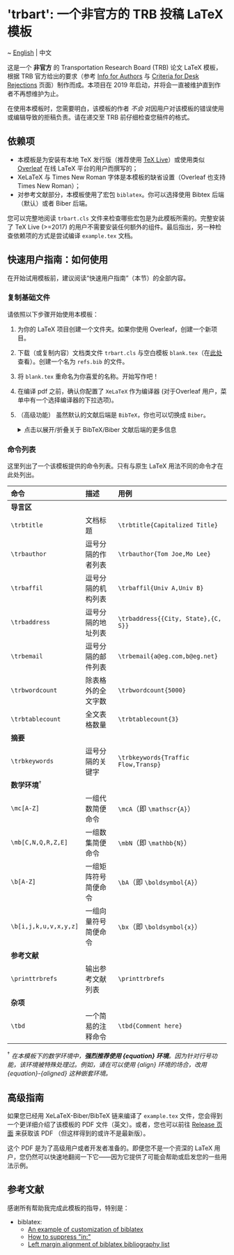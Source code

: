 # 'trbart': 一个非官方的 TRB 投稿 LaTeX 模板

~ [English](../README.md) | 中文

这是一个 **非官方** 的 Transportation Research Board (TRB) 论文 LaTeX 模板，根据 TRB 官方给出的要求（参考 [Info for Authors](http://onlinepubs.trb.org/onlinepubs/AM/InfoForAuthors.pdf) 与 [Criteria for Desk Rejections](http://onlinepubs.trb.org/onlinepubs/TRREM/CriteriaforDeskRejections2019.pdf) 页面）制作而成。本项目在 2019 年启动，并将会一直被维护直到作者不再想维护为止。

在使用本模板时，您需要明白，该模板的作者 *不会* 对因用户对该模板的错误使用或编辑导致的拒稿负责。请在递交至 TRB 前仔细检查您稿件的格式。

## 依赖项

- 本模板是为安装有本地 TeX 发行版（推荐使用 [TeX Live](https://www.tug.org/texlive/)）或使用类似 [Overleaf](https://www.overleaf.com/) 在线 LaTeX 平台的用户而撰写的；
- XeLaTeX 与 Times New Roman 字体是本模板的缺省设置（Overleaf 也支持 Times New Roman）；
- 对参考文献部分，本模板使用了宏包 `biblatex`。你可以选择使用 Bibtex 后端（默认）或者 Biber 后端。

您可以完整地阅读 `trbart.cls` 文件来检查哪些宏包是为此模板所需的。完整安装了 TeX Live (>=2017) 的用户不需要安装任何额外的组件。最后指出，另一种检查依赖项的方式是尝试编译 `example.tex` 文档。

## 快速用户指南：如何使用

在开始试用模板前，建议阅读“快速用户指南”（本节）的全部内容。

### 复制基础文件

请依照以下步骤开始使用本模板：
1. 为你的 LaTeX 项目创建一个文件夹。如果你使用 Overleaf，创建一个新项目。
2. 下载（或复制内容）文档类文件 `trbart.cls` 与空白模板 `blank.tex`（在[此处](./blank.tex)查看）。创建一个名为 `refs.bib` 的文件。
3. 将 `blank.tex` 重命名为你喜爱的名称。开始写作吧！
4. 在编译 pdf 之前，确认你配置了 `XeLaTeX` 作为编译器 (对于Overleaf 用户，菜单中有一个选择编译器的下拉选项)。
5. （高级功能） 虽然默认的文献后端是 `BibTeX`，你也可以切换成 `Biber`。 
   <details><summary>点击以展开/折叠关于 BibTeX/Biber 文献后端的更多信息</summary>

   你可以通过更改 `trbart.cls` 文件中以下行来切换为 Biber 后端:
   ```tex
   \RequirePackage[..., backend=biber]{biblatex}
   ```
   - I如果你选择 Biber 后端，请将 `refs.bib` 文件中所有 `@article` 类型下的 `title=` 键都重命名为 `journaltitle=`。
   - 如果你在转向 Biber 的过程中出现了配置问题，这里有一个实用链接：[StackExchange - Configuring my editor to avoid undefined citations](https://tex.stackexchange.com/questions/154751/biblatex-with-biber-configuring-my-editor-to-avoid-undefined-citations).
   </details>

### 命令列表

这里列出了一个该模板提供的命令列表。只有与原生 LaTeX 用法不同的命令才在此处列出。

| 命令 | 描述 | 用例 |
| :--- | :--- | :--- |
| **导言区** |||
| `\trbtitle` | 文档标题 | `\trbtitle{Capitalized Title}` |
| `\trbauthor` | 逗号分隔的作者列表 | `\trbauthor{Tom Joe,Mo Lee}` |
| `\trbaffil` | 逗号分隔的机构列表 | `\trbaffil{Univ A,Univ B}` |
| `\trbaddress` | 逗号分隔的地址列表 | `\trbaddress{{City, State},{C, S}}` |
| `\trbemail` | 逗号分隔的邮件列表 | `\trbemail{a@eg.com,b@eg.net}` |
| `\trbwordcount` | 除表格外的全文字数 | `\trbwordcount{5000}` |
| `\trbtablecount` | 全文表格数量 | `\trbtablecount{3}` |
| **摘要** |||
| `\trbkeywords` | 逗号分隔的关键字 | `\trbkeywords{Traffic Flow,Transp}` |
| **数学环境**<sup>†</sup> |||
| `\mc[A-Z]` | 一组代数简便命令 | `\mcA`（即 `\mathscr{A}`） |
| `\mb[C,N,Q,R,Z,E]` | 一组数集简便命令 | `\mbN`（即 `\mathbb{N}`） |
| `\b[A-Z]` | 一组矩阵符号简便命令 | `\bA`（即 `\boldsymbol{A}`） |
| `\b[i,j,k,u,v,x,y,z]` | 一组向量符号简便命令 | `\bx`（即 `\boldsymbol{x}`） |
| **参考文献** |||
| `\printtrbrefs`| 输出参考文献列表 | `\printtrbrefs` |
| **杂项** |||
| `\tbd` | 一个简易的注释命令 | `\tbd{Comment here}` | 

<sup>†</sup> *在本模板下的数学环境中，**强烈推荐使用 {equation} 环境**。因为针对行号功能，该环境被特殊处理过。例如，请在可以使用 {align} 环境的场合，改用 {equation}-{aligned} 这种嵌套环境。*


## 高级指南

如果您已经用 XeLaTeX-Biber/BibTeX 链来编译了 `example.tex` 文件，您会得到一个更详细介绍了该模板的 PDF 文件（英文）。或者，您也可以前往 [Release 页面](https://github.com/wklchris/TRB-template/releases) 来获取该 PDF （但这样得到的或许不是最新版）。

这个 PDF 是为了高级用户或者开发者准备的。即便您不是一个资深的 LaTeX 用户，您仍然可以快速地翻阅一下它——因为它提供了可能会帮助或启发您的一些用法示例。


## 参考文献

感谢所有帮助我完成此模板的指导，特别是：
- biblatex:
  - [An example of customization of biblatex](https://tex.stackexchange.com/questions/386735/how-to-customize-biblatex-style)
  - [How to suppress "in:"](https://tex.stackexchange.com/questions/10682/suppress-in-biblatex)
  - [Left margin alignment of biblatex bibliography list](https://tex.stackexchange.com/questions/47092/left-margin-alignment-of-biblatexs-bibliography-list)